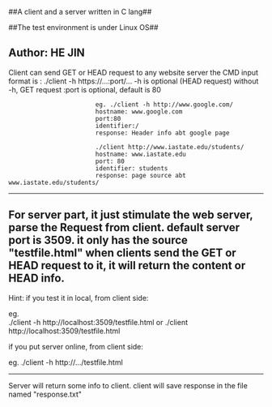 ##A client and a server written in C lang##

##The test environment is under Linux OS##

Author: HE JIN
------------------------------------------------------------------------
Client can send GET or HEAD request to any website server
the CMD input format is :  ./client -h https://...:port/...
                            -h is optional (HEAD request)
                            without -h, GET request
                            :port is optional, default is 80

                            eg. ./client -h http://www.google.com/
                            hostname: www.google.com
                            port:80
                            identifier:/
                            response: Header info abt google page

                            ./client http://www.iastate.edu/students/
                            hostname: www.iastate.edu
                            port: 80
                            identifier: students
                            response: page source abt www.iastate.edu/students/
------------------------------------------------------------------------
For server part, it just stimulate the web server, parse the Request from client.
default server port is 3509. it only has the source "testfile.html"
when clients send the GET or HEAD request to it, it will return the content or
HEAD info.
------------------------------------------------------------------------
Hint:
if you test it in local,  from client side:

eg.  
./client -h http://localhost:3509/testfile.html
or   ./client http://localhost:3509/testfile.html


if you put server online, from client side:

eg. 
./client -h http://.../testfile.html

------------------------------------------------------------------------
Server will return some info to client.
client will save response in the file named "response.txt"
